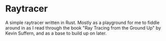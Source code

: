 # Raytracer

A simple raytracer written in Rust. Mostly as a playground for me to fiddle
around in as I read through the book "Ray Tracing from the Ground Up" by Kevin
Suffern, and as a base to build up on later.
